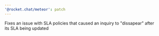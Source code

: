 ```yaml
---
'@rocket.chat/meteor': patch
---
```


Fixes an issue with SLA policies that caused an inquiry to "dissapear" after its SLA being updated
